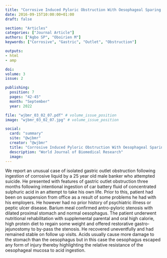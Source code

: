 ```yaml
---
title: "Corrosive Induced Pyloric Obstruction With Oesophageal Sparing: A Case Report"
date: 2016-09-15T10:00:00+01:00
draft: false

section: "Articles"
categories: ["Journal Article"]
authors: ["Agbo SP", "Oboirien M"]
keywords: ["Corrosive", "Gastric", "Outlet", "Obstruction"]

outputs: 
- html
- amp

doi:
volume: 3
issue: 2

publishing:
  position: 7
  pages: "42-45"
  month: "September"
  year: 2022

file: "wjbmr_03_02_07.pdf" # volume_issue_position
image: "wjbmr_03_02_07.jpg" # volume_issue_position

social:
  card: "summary"
  site: "@wjbmr"
  creator: "@wjbmr"
  title: "Corrosive Induced Pyloric Obstruction With Oesophageal Sparing: A Case Report"
  description: "World Journal of Biomedical Research"
  image:
---
```

We report an unusual case of isolated gastric outlet obstruction following ingestion of corrosive liquid by a 25
year old male banker who attempted suicide. He presented with features of gastric outlet obstruction three
months following intentional ingestion of car battery fluid of concentrated sulphuric acid in an attempt to take
his own life. Prior to this, patient had been on suspension from office as a result of some problems he had with
his employers. He however had no prior history of psychiatric illness or peptic ulcer disease. Barium meal
confirmed antro-pyloric stenosis with dilated proximal stomach and normal oesophagus. The patient
underwent nutritional rehabilitation with supplemental parental and oral high calorie, high protein diet to
regain some weight and offered restorative gastro-jejunostomy to by-pass the stenosis. He recovered
uneventfully and had remained stable on follow up visits. Acids usually cause more damage to the stomach than
the oesophagus but in this case the oesophagus escaped any form of injury thereby highlighting the relative
resistance of the oesophageal mucosa to acid ingestion. 